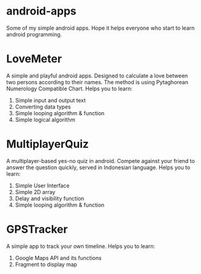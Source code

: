 # android-apps

Some of my simple android apps. Hope it helps everyone who start to learn android programming.

# LoveMeter
A simple and playful android apps. Designed to calculate a love between two persons according to their names. The method is using Pytaghorean Numerology Compatible Chart.
Helps you to learn:
1. Simple input and output text
2. Converting data types
3. Simple looping algorithm & function
4. Simple logical algorithm


# MultiplayerQuiz
A multiplayer-based yes-no quiz in android. Compete against your friend to answer the question quickly, served in Indonesian language.
Helps you to learn:
1. Simple User Interface
2. Simple 2D array
3. Delay and visibility function
4. Simple looping algorithm & function


# GPSTracker
A simple app to track your own timeline.
Helps you to learn:
1. Google Maps API and its functions
2. Fragment to display map
